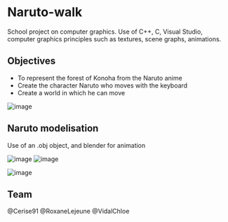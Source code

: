 # Naruto-walk

School project on computer graphics. Use of C++, C, Visual Studio, computer graphics principles such as textures, scene graphs, animations.

Objectives
--
- To represent the forest of Konoha from the Naruto anime 
- Create the character Naruto who moves with the keyboard
- Create a world in which he can move

![image](https://user-images.githubusercontent.com/78479547/126875334-78be8ed1-076d-444d-a95b-98df10009e9a.png)

Naruto modelisation
--
Use of an .obj object, and blender for animation

![image](https://user-images.githubusercontent.com/78479547/126875089-75e514a5-464c-40d3-a5c6-59d7107d663c.png)
![image](https://user-images.githubusercontent.com/78479547/126875045-bc4b6b70-b04d-42e4-abad-d532264ef847.png)

![image](https://user-images.githubusercontent.com/78479547/126875216-fbea1920-99d1-47dd-81fe-cbf9ec0bb3b8.png)



Team
--
@Cerise91
@RoxaneLejeune
@VidalChloe
